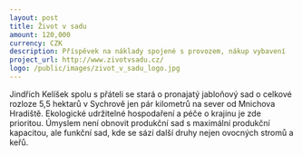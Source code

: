 ```yaml
---
layout: post
title: Život v sadu
amount: 120,000
currency: CZK
description: Příspěvek na náklady spojené s provozem, nákup vybavení
project_url: http://www.zivotvsadu.cz/ 
logo: /public/images/zivot_v_sadu_logo.jpg
---
```


Jindřich Kelíšek spolu s přáteli se stará o pronajatý jabloňový sad o celkové rozloze 5,5 hektarů v Sychrově jen pár kilometrů na sever od Mnichova Hradiště. Ekologické udržitelné hospodaření a péče o krajinu je zde prioritou. Úmyslem není obnovit produkční sad s maximální produkční kapacitou, ale funkční sad, kde se sází další druhy nejen ovocných stromů a keřů. 
